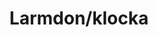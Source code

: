 ---
title: 'Larmdon/klocka'
symbol_image: '/images/symbols/bl/08.svg'
weight: 8
card: true
card_color: 'bg-symbol-red'
---